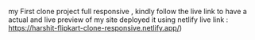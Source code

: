 my First clone project full responsive ,
kindly follow the live link to have a actual and live preview of my site
deployed it using netlify
live link : https://harshit-flipkart-clone-responsive.netlify.app/)
